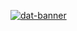 [![dat-banner](https://user-images.githubusercontent.com/24431825/227169718-0ab876e9-0bb7-4177-9b6c-dc2fee37b976.png)](https://socials.craftfunnels.de/)
